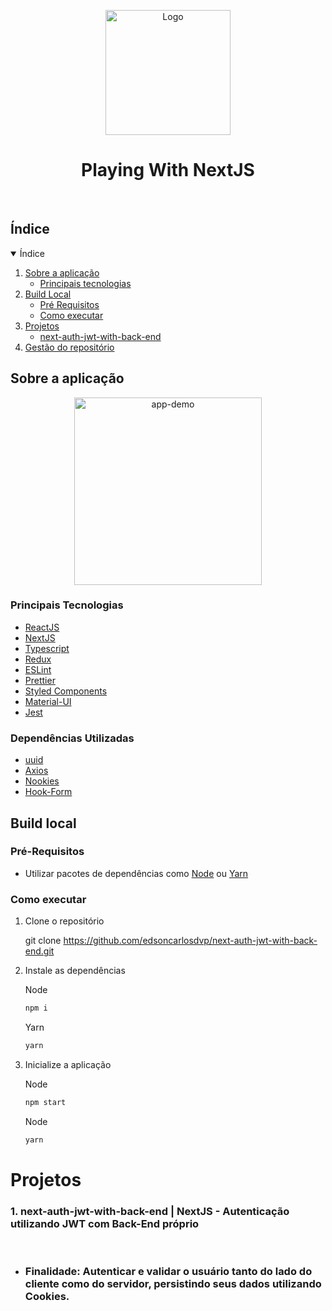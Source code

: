 <!-- Logo/Banner do Projeto -->

<p align="center">
  <img src="assets/logo-dti.png" alt="Logo" width="auto" height="200">
  <h1 align="center">Playing With NextJS</h1>
  <p align="center">
    <!-- proposito do repositório
    coleção de projetos -->
  </p>
</p>

<br />

<!-- Shields do Projeto -->

<!-- <div align="center">
  <a href="https://github.com/dtidigitalcrafters/readme-template/graphs/contributors" alt="Contributors">
        <img src="https://img.shields.io/github/contributors/dtidigitalcrafters/readme-template?color=green&style=for-the-badge" /></a>
  <a href="https://github.com/dtidigitalcrafters/readme-template/issues" alt="Issues">
        <img src="https://img.shields.io/github/issues-raw/dtidigitalcrafters/readme-template?style=for-the-badge" /></a>
  <a href="#" alt="Build Status">
        <img src="https://img.shields.io/static/v1?label=build&message=Passando&color=success&style=for-the-badge" /></a>
</div>

<br /> -->

## Índice

<details open="open">
  <summary>Índice</summary>
  <ol>
    <li>
      <a href="#sobre-a-aplicação">Sobre a aplicação</a>
      <ul>
        <li><a href="#principais-tecnologias">Principais tecnologias</a></li>
      </ul>
    </li>
    <!-- <li>
      <a href="#instalação">Instalação</a>
      <ul>
        <li><a href="#pré-requisitos">Pré Requisitos</a></li>
        <li><a href="#como-instalar">Como instalar</a></li>
        <li><a href="#como-desinstalar">Como desinstalar</a></li>
      </ul>
    </li>
    <li><a href="#como-utilizar">Como utilizar</a></li> -->
    <li>
      <a href="#build-local">Build Local</a>
      <ul>
        <li><a href="#pré-requisitos-1">Pré Requisitos</a></li>
        <li><a href="#como-executar">Como executar</a></li>
      </ul>
    </li>
    <li>
      <a href="#projetos">Projetos</a>
      <ul>
        <li><a href="#next-auth-jwt-with-back-end">next-auth-jwt-with-back-end</a></li>
      </ul>
    </li>
    <li><a href="#gestão-do-repositório">Gestão do repositório</a></li>
    <!-- <li><a href="#licença">Licença</a></li> -->
  </ol>
</details>

## Sobre a aplicação

<!--
- Objetivo [ testar, fazer exemplos, progamar junto, ter um ambiente para fazer demonstração]
 -->

<p align="center">
  <img src="assets/example.gif" alt="app-demo" width="auto" height="300">
</p>

### Principais Tecnologias

- [ReactJS](https://reactjs.org/)
- [NextJS](https://nextjs.org/)
- [Typescript](https://typescriptlang.org/)
- [Redux](https://redux.js.org/)
- [ESLint](https://eslint.org/)
- [Prettier](https://prettier.io/)
- [Styled Components](https://styled-components.com/docs)
- [Material-UI](https://material-ui.com/)
- [Jest](https://jestjs.io/)

### Dependências Utilizadas

- [uuid](https://yarnpkg.com/package/uuid)
- [Axios](https://github.com/axios/axios)
- [Nookies](https://openbase.com/js/nookies/documentation)
- [Hook-Form](https://react-hook-form.com/get-started/)

<!-- ## Instalação

Informações sobre como instalar a aplicação do ponto de vista de usuário da mesma. Instruções sobre como executá-la localmente e contribuir para o projeto devem ser citadas nas seções [Build Local](#build-local) e [Como contribuir](como-contribuir).

### Pré-Requisitos

Liste, caso existam, as tecnologias que deverão ser instaladas para que o usuário consiga utilizar a aplicação. Mostre de forma clara e direta como instalar cada um dos pré requisitos.

Exemplo:

- npm
  ```sh
  npm install npm@latest -g
  ```

### Como instalar

Passo a passo de como instalar a aplicação.

- Utilizando o npm

  ```sh
  npm i --save nome-da-aplicação
  ```

### Como desinstalar

Instruções para remover a aplicação.

## Como utilizar

Informações mais detalhadas sobre como e quando utilizar as funcionalidades da aplicação, como fazer configurações personalizadas e demais observações importantes relacionadas a esse contexto. -->

## Build local

### Pré-Requisitos

<!-- Node e Yarn -->

- Utilizar pacotes de dependências como [Node](https://nodejs.org/) ou [Yarn](https://yarnpkg.com/)

### Como executar

<!--
-Git clone
- yarn install nos projetos
- verificr no package.json qual comando para startar ex (yarn dev)
 -->

1. Clone o repositório

   git clone https://github.com/edsoncarlosdvp/next-auth-jwt-with-back-end.git

2. Instale as dependências

   Node

   ```sh
   npm i
   ```

   Yarn

   ```sh
   yarn
   ```

3. Inicialize a aplicação

   Node

   ```sh
   npm start
   ```

   Node

   ```sh
   yarn
   ```

# Projetos

### 1. <b>next-auth-jwt-with-back-end</b> | NextJS - Autenticação utilizando JWT com Back-End próprio

<br>

- ### <b>Finalidade</b>: Autenticar e validar o usuário tanto do lado do cliente como do servidor, persistindo seus dados utilizando Cookies.

<!-- - Adicionar/remover banner.
- Visualização de carossel de banner.
- Lista memorizada (ao selecionar um item, somente ele é renderizado novamente)
- Componentes React dinâmicos (renderizados à partir de um BD).
- Setup e consulta de JSON Server. -->

<!-- ## Como Contribuir

- Para adicionar novas features, basta commitar na main. -->

<!--
-qualquer pessoa do time pode ver como referencia
- objetivo não é fazer o melhor codigo e sim testar coneito
- tudo pode ser comitado na main
 -->

<!-- ## Licença

Informe a licença de códido utilizada pelo projeto. -->
